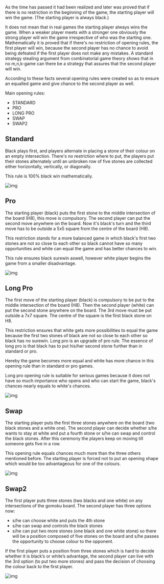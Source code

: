 
As the time has passed it had been realized and later was proved that if there is no restriction in the beginning of the game, the starting player will win the game. (The starting player is always black.)

It does not mean that in real games the starting player always wins the game. When a weaker player meets with a stronger one obviously the strong player will win the game irrespective of who was the starting one. Mathematically it is proved that if there's no restriction of opening rules, the first player will win, because the second player has no chance to avoid being defeated if the first player does not make any mistakes. A standard strategy stealing argument from combinatorial game theory shows that in no m,n,k-game can there be a strategy that assures that the second player will win.

According to these facts several opening rules were created so as to ensure an equalled game and give chance to the second player as well.

Main opening rules:
- STANDARD
- PRO
- LONG PRO
- SWAP
- SWAP2

## Standard

Black plays first, and players alternate in placing a stone of their colour on an empty intersection. There's no restriction where to put, the players put their stones alternately until an unbroken row of five stones are collected either horizontally, vertically, or diagonally.

This rule is 100% black win mathematically.

![img](images/image_01.png)

## Pro

The starting player (black) puts the first stone to the middle intersection of the board (H8), this move is compulsory. The second player can put the second move anywhere on the board. Now it's black's turn and the third move has to be outside a 5x5 square from the centre of the board (H8).

This restriction stands for a more balanced game in which black's first two stones are not so close to each other so black cannot have so many opportunities and white can equal the game and has better chances to win.

This rule ensures black surewin aswell, however white player begins the game from a smaller disadvantage.

![img](images/image_02.png)

## Long Pro

The first move of the starting player (black) is compulsory to be put to the middle intersection of the board (H8). Then the second player (white) can put the second stone anywhere on the board. The 3rd move must be put outside a 7x7 square. The centre of the square is the first black stone on H8.

This restriction ensures that white gets more possibilities to equal the game because the first two stones of black are not so close to each other so black has no surewin. Long pro is an upgrade of pro rule. The essence of long pro is that black has to put his/her second stone further than in standard or pro.

Hereby the game becomes more equal and white has more chance in this opening rule than in standard or pro games.

Long pro opening rule is suitable for serious games because it does not have so much importance who opens and who can start the game, black's chances nearly equals to white's chances.

![img](images/image_03.png)

## Swap

The starting player puts the first three stones anywhere on the board (two black stones and a white one). The second player can decide whether s/he wants to stay at white and put a fourth stone or s/he can swap and control the black stones. After this ceremony the players keep on moving till someone gets five in a row.

This opening rule equals chances much more than the three others mentioned before. The starting player is forced not to put an opening shape which would be too advantageous for one of the colours.

![img](images/image_04.png)

## Swap2

The first player puts three stones (two blacks and one white) on any intersections of the gomoku board. The second player has three options now:

- s/he can choose white and puts the 4th stone
- s/he can swap and controls the black stones
- s/he can put two more stones (one black and one white stone) so there will be a position composed of five stones on the board and s/he passes the opportunity to choose colour to the opponent.

If the first player puts a position from three stones which is hard to decide whether it is black’s or white’s advantage, the second player can live with the 3rd option (to put two more stones) and pass the decision of choosing the colour back to the first player.

![img](images/image_05.png)
